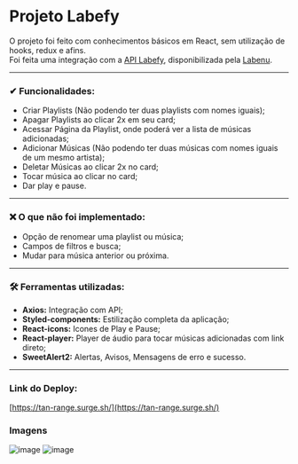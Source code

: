 # **Projeto Labefy**

O projeto foi feito com conhecimentos básicos em React, sem utilização de hooks, redux e afins. <br>
Foi feita uma integração com a [API Labefy](https://documenter.getpostman.com/view/7549981/SztBc8eT?version=latest), disponibilizada pela [Labenu](https://www.labenu.com.br/).

<hr>

### ✔ Funcionalidades:
- Criar Playlists (Não podendo ter duas playlists com nomes iguais);
- Apagar Playlists ao clicar 2x em seu card;
- Acessar Página da Playlist, onde poderá ver a lista de músicas adicionadas;
- Adicionar Músicas (Não podendo ter duas músicas com nomes iguais de um mesmo artista);
- Deletar Músicas ao clicar 2x no card;
- Tocar música ao clicar no card;
- Dar play e pause.

<hr>

### ❌ O que não foi implementado:
- Opção de renomear uma playlist ou música;
- Campos de filtros e busca;
- Mudar para música anterior ou próxima.

<hr>

### 🛠 Ferramentas utilizadas:
- **Axios:** Integração com API;
- **Styled-components:** Estilização completa da aplicação;
- **React-icons:** Icones de Play e Pause;
- **React-player:** Player de áudio para tocar músicas adicionadas com link direto;
- **SweetAlert2:** Alertas, Avisos, Mensagens de erro e sucesso.

<hr>

### Link do Deploy:
[https://tan-range.surge.sh/](https://tan-range.surge.sh/)

### Imagens
![image](https://user-images.githubusercontent.com/62436902/157776792-9d8cd5fc-15b3-4daf-a0b0-d5d22eb654f9.png)
![image](https://user-images.githubusercontent.com/62436902/157776858-0bc33f50-5387-4dc3-bc17-f8be6d0c86e4.png)

